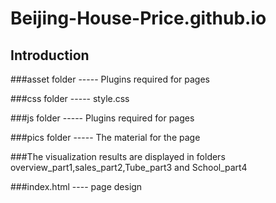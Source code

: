 # Beijing-House-Price.github.io


## Introduction

###asset folder ----- Plugins required for pages

###css folder ----- style.css

###js folder ----- Plugins required for pages

###pics folder ----- The material for the page

###The visualization results are displayed in folders overview_part1,sales_part2,Tube_part3 and School_part4

###index.html ---- page design
